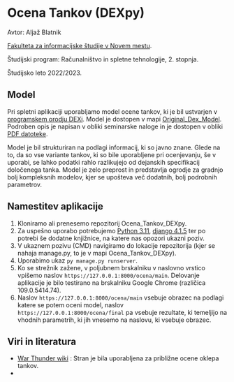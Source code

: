 # Ocena Tankov (DEXpy)

Avtor: Aljaž Blatnik

[Fakulteta za informacijske študije v Novem mestu](https://www.fis.unm.si/).

Študijski program: Računalništvo in spletne tehnologije, 2. stopnja.

Študijsko leto 2022/2023.

## Model

Pri spletni aplikaciji uporabljamo model ocene tankov, ki je bil ustvarjen v [programskem orodju DEXi](https://kt.ijs.si/MarkoBohanec/dexi.html). Model je dostopen v mapi [Original_Dex_Model](https://github.com/ABlatnik5/Ocena_Tankov_DEXpy/tree/main/Original_Dex_Model). Podroben opis je napisan v obliki seminarske naloge in je dostopen v obliki [PDF datoteke](https://github.com/ABlatnik5/Ocena_Tankov_DEXpy/blob/main/ABlatnik_Ocena_Tankov.pdf).

Model je bil strukturiran na podlagi informacij, ki so javno znane. Glede na to, da so vse variante tankov, ki so bile uporabljene pri ocenjevanju, še v uporabi, se lahko podatki rahlo razlikujejo od dejanskih specifikacij določenega tanka. Model je zelo preprost in predstavlja ogrodje za gradnjo bolj kompleksnih modelov, kjer se upošteva več dodatnih, bolj podrobnih parametrov.
 
## Namestitev aplikacije

1. Kloniramo ali prenesemo repozitorij Ocena_Tankov_DEXpy.
2. Za uspešno uporabo potrebujemo [Python 3.11](https://www.python.org/downloads/release/python-3110/), [django 4.1.5](https://docs.djangoproject.com/en/4.1/topics/install/) ter po potrebi še dodatne knjižnice, na katere nas opozori ukazni poziv.
3. V ukaznem pozivu (CMD) navigiramo do lokacije repozitorija (kjer se nahaja manage.py, to je v mapi Ocena_Tankov_DEXpy).
4. Uporabimo ukaz `py manage.py runserver`.
5. Ko se strežnik zažene, v poljubnem brskalniku v naslovno vrstico vpišemo naslov `https://127.0.0.1:8000/ocena/main`. Delovanje aplikacije je bilo testirano na brskalniku Google Chrome (različica 109.0.5414.74).
6. Naslov `https://127.0.0.1:8000/ocena/main` vsebuje obrazec na podlagi katere se potem oceni model, naslov `https://127.0.0.1:8000/ocena/final` pa vsebuje rezultate, ki temeljijo na vhodnih parametrih, ki jih vnesemo na naslovu, ki vsebuje obrazec.

## Viri in literatura

- [War Thunder wiki](https://wiki.warthunder.com/Ground_vehicles) : Stran je bila uporabljena za približne ocene oklepa tankov.
- 
